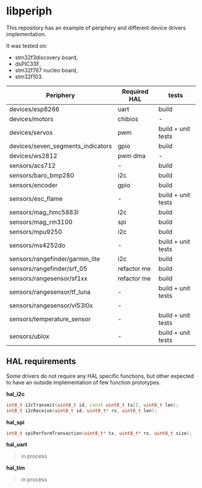 # libperiph

This repository has an example of periphery and different device drivers implementation.

It was tested on:
- stm32f3discovery board,
- dsPIC33F,
- stm32f767 nucleo board,
- stm32f103.

| Periphery                         | Required HAL | tests |
| --------------------------------- | ------------ | ----- |
| devices/esp8266                   | uart         | build |
| devices/motors                    | chibios      | -     |
| devices/servos                    | pwm          | build + unit tests |
| devices/seven_segments_indicators | gpio         | build |
| devices/ws2812                    | pwm dma      | -     |
| sensors/acs712                    | -            | build |
| sensors/baro_bmp280               | i2c          | build |
| sensors/encoder                   | gpio         | build |
| sensors/esc_flame                 | -            | build + unit tests |
| sensors/mag_hmc5883l              | i2c          | build |
| sensors/mag_rm3100                | spi          | build |
| sensors/mpu9250                   | i2c          | build |
| sensors/ms4252do                  | -            | build + unit tests |
| sensors/rangefinder/garmin_lite   | i2c          | build |
| sensors/rangefinder/srf_05        | refactor me  | build |
| sensors/rangesensor/sf1xx         | refactor me  | build |
| sensors/rangesensor/tf_luna       | -            | build + unit tests |
| sensors/rangesensor/vl53l0x       | -            |  |
| sensors/temperature_sensor        | -            | build + unit tests |
| sensors/ublox                     | -            | build + unit tests |


## HAL requirements

Some drivers do not require any HAL specific functions, but other expected to have an outside implementation of few function prototypes.

**hal_i2c**

```c++
int8_t i2cTransmit(uint8_t id, const uint8_t tx[], uint8_t len);
int8_t i2cReceive(uint8_t id, uint8_t* rx, uint8_t len);
```

**hal_spi**

```c++
int8_t spiPerformTransaction(uint8_t* tx, uint8_t* rx, uint8_t size);
```

**hal_uart**

> in process

**hal_tim**

> in process

